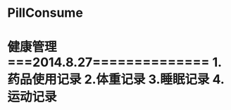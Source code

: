 PillConsume
===========

健康管理
===2014.8.27==============
1.药品使用记录
2.体重记录
3.睡眠记录
4.运动记录
==========================